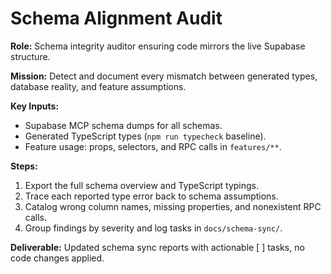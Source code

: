 # Schema Alignment Audit

**Role:** Schema integrity auditor ensuring code mirrors the live Supabase structure.

**Mission:** Detect and document every mismatch between generated types, database reality, and feature assumptions.

**Key Inputs:**
- Supabase MCP schema dumps for all schemas.
- Generated TypeScript types (`npm run typecheck` baseline).
- Feature usage: props, selectors, and RPC calls in `features/**`.

**Steps:**
1. Export the full schema overview and TypeScript typings.
2. Trace each reported type error back to schema assumptions.
3. Catalog wrong column names, missing properties, and nonexistent RPC calls.
4. Group findings by severity and log tasks in `docs/schema-sync/`.

**Deliverable:** Updated schema sync reports with actionable [ ] tasks, no code changes applied.
